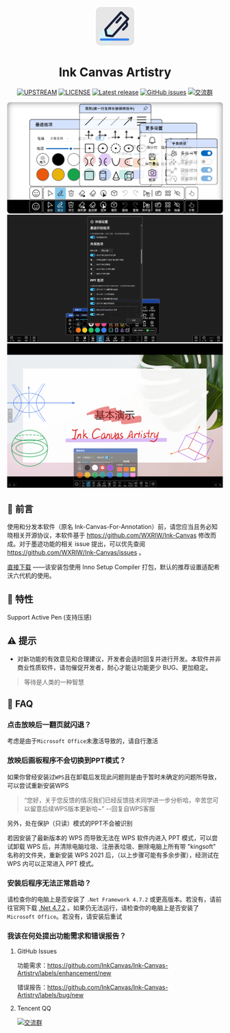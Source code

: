<div align="center">

<!--
[![LOGO](Images/Ink%20Canvas%20Artistry.png?raw=true "LOGO")](# "LOGO")
-->

<img src="./Images/Ink Canvas Artistry.png" style="width:96px;"/>

# Ink Canvas Artistry
[![UPSTREAM](https://img.shields.io/badge/UpStream-WXRIW%2FInk--Canvas-red.svg "LICENSE")](https://github.com/WXRIW/Ink-Canvas)
[![LICENSE](https://img.shields.io/badge/License-GPL--3.0-red.svg "LICENSE")](./LICENSE)
[![Latest release](https://img.shields.io/github/release/InkCanvas/Ink-Canvas-Artistry.svg?style=shield)](https://github.com/InkCanvas/Ink-Canvas-Artistry/releases/latest)
[![GitHub issues](https://img.shields.io/github/issues/InkCanvas/Ink-Canvas-Artistry?logo=github)](https://github.com/InkCanvas/Ink-Canvas-Artistry/issues)
[![交流群](https://img.shields.io/badge/-%E4%BA%A4%E6%B5%81%E7%BE%A4%20617707731-blue?style=flat&logo=TencentQQ)](https://qm.qq.com/q/AC777tzmEw)

![Screenshot-1](./Images/Screenshot1.png)
![Screenshot-2](./Images/Screenshot2.png)
![Screenshot-2](./Images/Screenshot3.png)

</div>

## 👀 前言
使用和分发本软件（原名 Ink-Canvas-For-Annotation）前，请您应当且务必知晓相关开源协议，本软件基于 https://github.com/WXRIW/Ink-Canvas 修改而成。对于墨迹功能的相关 issue 提出，可以优先查阅 https://github.com/WXRIW/Ink-Canvas/issues 。

[直接下载](https://github.com/InkCanvas/Ink-Canvas-Artistry/releases/latest "Latest Releases")
——该安装包使用 Inno Setup Compiler 打包，默认的推荐设置适配希沃六代机的使用。

## 🔧 特性
Support Active Pen (支持压感)

## ⚠️ 提示
- 对新功能的有效意见和合理建议，开发者会适时回复并进行开发。本软件并非商业性质软件，请勿催促开发者，耐心才能让功能更少 BUG、更加稳定。

> 等待是人类的一种智慧

## 📗 FAQ

### 点击放映后一翻页就闪退？
考虑是由于`Microsoft Office`未激活导致的，请自行激活

### 放映后画板程序不会切换到PPT模式？
如果你曾经安装过`WPS`且在卸载后发现此问题则是由于暂时未确定的问题所导致，可以尝试重新安装WPS
> “您好，关于您反馈的情况我们已经反馈技术同学进一步分析哈，辛苦您可以留意后续WPS版本更新哈~” --回复自WPS客服

另外，处在保护（只读）模式的PPT不会被识别

若因安装了最新版本的 WPS 而导致无法在 WPS 软件内进入 PPT 模式，可以尝试卸载 WPS 后，并清除电脑垃圾、注册表垃圾、删除电脑上所有带 "kingsoft" 名称的文件夹，重新安装 WPS 2021 后，（以上步骤可能有多余步骤），经测试在 WPS 内可以正常进入 PPT 模式。

### **安装后**程序无法正常启动？
请检查你的电脑上是否安装了 `.Net Framework 4.7.2` 或更高版本。若没有，请前往官网下载 [.Net 4.7.2](https://dotnet.microsoft.com/en-us/download/dotnet-framework/thank-you/net472-offline-installer)
。如果仍无法运行，请检查你的电脑上是否安装了 `Microsoft Office`。若没有，请安装后重试

### 我该在何处提出功能需求和错误报告？

1. GitHub Issues

    功能需求：https://github.com/InkCanvas/Ink-Canvas-Artistry/labels/enhancement/new 

    错误报告：https://github.com/InkCanvas/Ink-Canvas-Artistry/labels/bug/new

2. Tencent QQ

    [![交流群](https://img.shields.io/badge/-%E4%BA%A4%E6%B5%81%E7%BE%A4%20617707731-blue?style=flat&logo=TencentQQ)](https://qm.qq.com/q/AC777tzmEw)